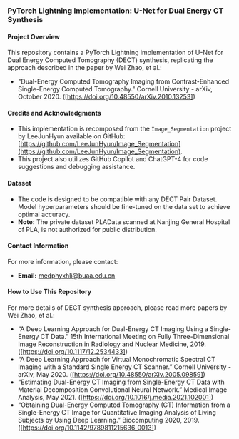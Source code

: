 ### PyTorch Lightning Implementation: U-Net for Dual Energy CT Synthesis

#### Project Overview
This repository contains a PyTorch Lightning implementation of U-Net for Dual Energy Computed Tomography (DECT) synthesis, replicating the approach described in the paper by Wei Zhao, et al.:
- "Dual-Energy Computed Tomography Imaging from Contrast-Enhanced Single-Energy Computed Tomography." Cornell University - arXiv, October 2020. ([https://doi.org/10.48550/arXiv.2010.13253])

#### Credits and Acknowledgments
- This implementation is recomposed from the `Image_Segmentation` project by LeeJunHyun available on GitHub: [https://github.com/LeeJunHyun/Image_Segmentation](https://github.com/LeeJunHyun/Image_Segmentation).
- This project also utilizes GitHub Copilot and ChatGPT-4 for code suggestions and debugging assistance.

#### Dataset
- The code is designed to be compatible with any DECT Pair Dataset. Model hyperparameters should be fine-tuned on the data set to achieve optimal accuracy.
- **Note:** The private dataset PLAData scanned at Nanjing General Hospital of PLA, is not authorized for public distribution. 

#### Contact Information
For more information, please contact:
- **Email:** medphyxhli@buaa.edu.cn

#### How to Use This Repository
For more details of DECT synthesis approach, please read more papers by Wei Zhao, et al.:
- “A Deep Learning Approach for Dual-Energy CT Imaging Using a Single-Energy CT Data.” 15th International Meeting on Fully Three-Dimensional Image Reconstruction in Radiology and Nuclear Medicine, 2019. ([https://doi.org/10.1117/12.2534433])
- “A Deep Learning Approach for Virtual Monochromatic Spectral CT Imaging with a Standard Single Energy CT Scanner.” Cornell University - arXiv, May 2020. ([https://doi.org/10.48550/arXiv.2005.09859])
- “Estimating Dual-Energy CT Imaging from Single-Energy CT Data with Material Decomposition Convolutional Neural Network.” Medical Image Analysis, May 2021. ([https://doi.org/10.1016/j.media.2021.102001])
- “Obtaining Dual-Energy Computed Tomography (CT) Information from a Single-Energy CT Image for Quantitative Imaging Analysis of Living Subjects by Using Deep Learning.” Biocomputing 2020, 2019. ([https://doi.org/10.1142/9789811215636_0013])
